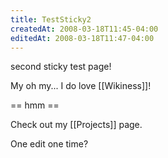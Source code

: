 ```yaml
---
title: TestSticky2
createdAt: 2008-03-18T11:45-04:00
editedAt: 2008-03-18T11:47-04:00
---
```


second sticky test page!

My oh my... I do love [[Wikiness]]!


== hmm ==

Check out my [[Projects]] page.

One edit one time?

